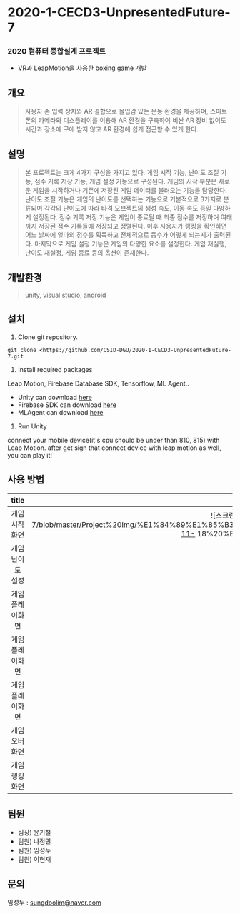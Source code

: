 # 2020-1-CECD3-UnpresentedFuture-7

### 2020 컴퓨터 종합설계 프로젝트
- VR과 LeapMotion을 사용한 boxing game 개발

## 개요
> 사용자 손 입력 장치와 AR 결합으로 몰입감 있는 운동 환경을 제공하며, 
> 스마트폰의 카메라와 디스플레이를 이용해 AR 환경을 구축하여 비싼 AR 장비 없이도 시간과 장소에 구애 받지 않고 AR 환경에 쉽게 접근할 수 있게 한다.

## 설명
> 본 프로젝트는 크게 4가지 구성을 가지고 있다.
> 게임 시작 기능, 난이도 조절 기능, 점수 기록 저장 기능, 게임 설정 기능으로 구성된다.
> 게임의 시작 부분은 새로운 게임을 시작하거나 기존에 저장된 게임 데이터를 불러오는 기능을 담당한다.
> 난이도 조절 기능은 게임의 난이도를 선택하는 기능으로 기본적으로 3가지로 분류되며 각각의 난이도에 따라 타격 오브젝트의 생성 속도, 이동 속도 등일 다양하게 설정된다.
> 점수 기록 저장 기능은 게임이 종료될 때 최종 점수를 저장하며 여태까지 저장된 점수 기록들에 저장되고 정렬된다. 이후 사용자가 랭킹을 확인하면 어느 날짜에 얼마의 점수를 획득하고 전체적으로 등수가 어떻게 되는지가 출력된다.
> 마지막으로 게임 설정 기능은 게임의 다양한 요소를 설정한다. 게임 재실행, 난이도 재설정, 게임 종료 등의 옵션이 존재한다.

## 개발환경
> unity, visual studio, android

## 설치
1. Clone git repository.

```
git clone <https://github.com/CSID-DGU/2020-1-CECD3-UnpresentedFuture-7.git

```

1. Install required packages

Leap Motion, Firebase Database SDK, Tensorflow, ML Agent..

- Unity can download [here](https://unity3d.com/kr/get-unity/download)
- Firebase SDK can download [here](https://firebase.google.com/?hl=ko)
- MLAgent can download [here](https://drive.google.com/file/d/1GTOi52gW7_3QxeoTwWI33EacwGto112D/view?usp=sharing)
1. Run Unity

connect your mobile device(it's cpu should be under than 810, 815) with Leap Motion.
after get sign that connect device with leap motion as well, you can play it!

## 사용 방법
title |  Iamge | Description 
:----:|:---------:|:------:|
 게임 시작화면 | ![스크린샷](https://github.com/CSID-DGU/2020-1-CECD3-UnpresentedFuture-7/blob/master/Project%20Img/%E1%84%89%E1%85%B3%E1%84%8F%E1%85%B3%E1%84%85%E1%85%B5%E1%86%AB%E1%84%89%E1%85%A3%E1%86%BA%202020-11- 18%20%E1%84%8B%E1%85%A9%E1%84%92%E1%85%AE%204.38.13.png?raw=true) | 게임을 시작화면
 게임 난이도 설정 | ![사진](https://github.com/CSID-DGU/2020-1-CECD3-UnpresentedFuture-7/blob/master/Project%20Img/%E1%84%89%E1%85%B3%E1%84%8F%E1%85%B3%E1%84%85%E1%85%B5%E1%86%AB%E1%84%89%E1%85%A3%E1%86%BA%202020-12-20%20%E1%84%8B%E1%85%A9%E1%84%92%E1%85%AE%203.27.20.png?raw=true) | 게임 난이도 화면
 게임 플레이화면 | ![사진](https://github.com/CSID-DGU/2020-1-CECD3-UnpresentedFuture-7/blob/master/Project%20Img/%E1%84%89%E1%85%B3%E1%84%8F%E1%85%B3%E1%84%85%E1%85%B5%E1%86%AB%E1%84%89%E1%85%A3%E1%86%BA%202020-12-20%20%E1%84%8B%E1%85%A9%E1%84%92%E1%85%AE%203.27.55.png?raw=true) | 게임 전방주의 화면
 게임 플레이화면 | ![사진](https://github.com/CSID-DGU/2020-1-CECD3-UnpresentedFuture-7/blob/master/Project%20Img/%E1%84%89%E1%85%B3%E1%84%8F%E1%85%B3%E1%84%85%E1%85%B5%E1%86%AB%E1%84%89%E1%85%A3%E1%86%BA%202020-12-20%20%E1%84%8B%E1%85%A9%E1%84%92%E1%85%AE%203.29.18.png?raw=true) | 게임 진행중 화면
 게임 플레이화면 | ![사진](https://github.com/CSID-DGU/2020-1-CECD3-UnpresentedFuture-7/blob/master/Project%20Img/%E1%84%89%E1%85%B3%E1%84%8F%E1%85%B3%E1%84%85%E1%85%B5%E1%86%AB%E1%84%89%E1%85%A3%E1%86%BA%202020-12-20%20%E1%84%8B%E1%85%A9%E1%84%92%E1%85%AE%203.29.29.png?raw=true) | 게임 진행중 화면
 게임 오버 화면 | ![사진](https://github.com/CSID-DGU/2020-1-CECD3-UnpresentedFuture-7/blob/master/Project%20Img/%E1%84%89%E1%85%B3%E1%84%8F%E1%85%B3%E1%84%85%E1%85%B5%E1%86%AB%E1%84%89%E1%85%A3%E1%86%BA%202020-12-20%20%E1%84%8B%E1%85%A9%E1%84%92%E1%85%AE%203.29.29.png?raw=true) | 게임 오버 화면
 게임 랭킹 화면 | ![사진](https://github.com/CSID-DGU/2020-1-CECD3-UnpresentedFuture-7/blob/master/Project%20Img/%E1%84%89%E1%85%B3%E1%84%8F%E1%85%B3%E1%84%85%E1%85%B5%E1%86%AB%E1%84%89%E1%85%A3%E1%86%BA%202020-12-20%20%E1%84%8B%E1%85%A9%E1%84%92%E1%85%AE%203.29.42.png?raw=true) | 게임 난이도 화면


 
## 팀원
- 팀장) 윤기철
- 팀원) 나정민
- 팀원) 임성두
- 팀원) 이현재

## 문의
임성두 : [sungdoolim@naver.com](mailto:sungdoolim@naver.com)
